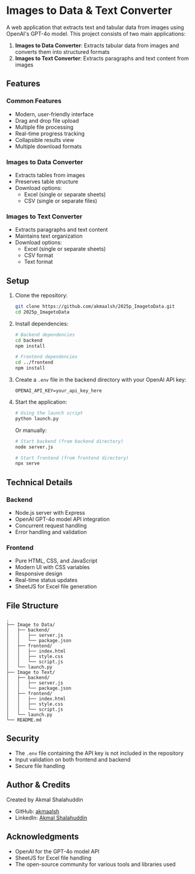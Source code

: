 # Images to Data & Text Converter

A web application that extracts text and tabular data from images using OpenAI's GPT-4o model. This project consists of two main applications:

1. **Images to Data Converter**: Extracts tabular data from images and converts them into structured formats
2. **Images to Text Converter**: Extracts paragraphs and text content from images

## Features

### Common Features
- Modern, user-friendly interface
- Drag and drop file upload
- Multiple file processing
- Real-time progress tracking
- Collapsible results view
- Multiple download formats

### Images to Data Converter
- Extracts tables from images
- Preserves table structure
- Download options:
  - Excel (single or separate sheets)
  - CSV (single or separate files)

### Images to Text Converter
- Extracts paragraphs and text content
- Maintains text organization
- Download options:
  - Excel (single or separate sheets)
  - CSV format
  - Text format

## Setup

1. Clone the repository:
   ```bash
   git clone https://github.com/akmaalsh/2025p_ImagetoData.git
   cd 2025p_ImagetoData
   ```

2. Install dependencies:
   ```bash
   # Backend dependencies
   cd backend
   npm install

   # Frontend dependencies
   cd ../frontend
   npm install
   ```

3. Create a `.env` file in the backend directory with your OpenAI API key:
   ```
   OPENAI_API_KEY=your_api_key_here
   ```

4. Start the application:
   ```bash
   # Using the launch script
   python launch.py
   ```
   Or manually:
   ```bash
   # Start backend (from backend directory)
   node server.js

   # Start frontend (from frontend directory)
   npx serve
   ```

## Technical Details

### Backend
- Node.js server with Express
- OpenAI GPT-4o model API integration
- Concurrent request handling
- Error handling and validation

### Frontend
- Pure HTML, CSS, and JavaScript
- Modern UI with CSS variables
- Responsive design
- Real-time status updates
- SheetJS for Excel file generation

## File Structure
```
.
├── Image to Data/
│   ├── backend/
│   │   ├── server.js
│   │   └── package.json
│   ├── frontend/
│   │   ├── index.html
│   │   ├── style.css
│   │   └── script.js
│   └── launch.py
├── Image to Text/
│   ├── backend/
│   │   ├── server.js
│   │   └── package.json
│   ├── frontend/
│   │   ├── index.html
│   │   ├── style.css
│   │   └── script.js
│   └── launch.py
└── README.md
```

## Security
- The `.env` file containing the API key is not included in the repository
- Input validation on both frontend and backend
- Secure file handling

## Author & Credits
Created by Akmal Shalahuddin
- GitHub: [akmaalsh](https://github.com/akmaalsh)
- LinkedIn: [Akmal Shalahuddin](https://www.linkedin.com/in/akmalshalahuddin/)

## Acknowledgments
- OpenAI for the GPT-4o model API
- SheetJS for Excel file handling
- The open-source community for various tools and libraries used 
